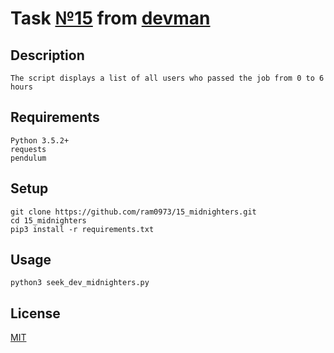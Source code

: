 # Task [№15](https://devman.org/challenges/15/) from [devman](https://devman.org)
## Description
```
The script displays a list of all users who passed the job from 0 to 6 hours 
```
## Requirements
```
Python 3.5.2+
requests
pendulum
```
## Setup
```    
git clone https://github.com/ram0973/15_midnighters.git
cd 15_midnighters
pip3 install -r requirements.txt
```
## Usage
```
python3 seek_dev_midnighters.py
```
## License
[MIT](http://opensource.org/licenses/MIT)